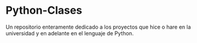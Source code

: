 # Python-Clases
Un repositorio enteramente dedicado a los proyectos que hice o hare en la universidad y en adelante en el lenguaje de Python.
